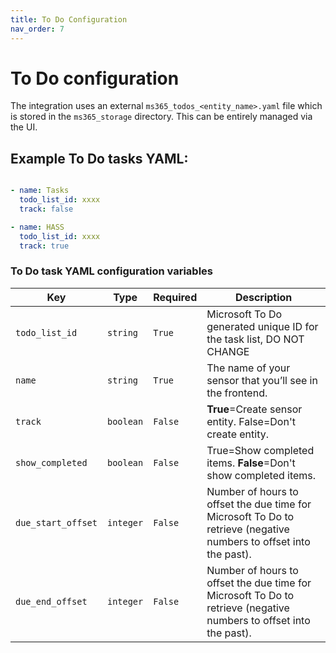 ```yaml
---
title: To Do Configuration
nav_order: 7
---
```


# To Do configuration
The integration uses an external `ms365_todos_<entity_name>.yaml` file which is stored in the `ms365_storage` directory. This can be entirely managed via the UI.
## Example To Do tasks YAML:
```yaml

- name: Tasks
  todo_list_id: xxxx
  track: false

- name: HASS
  todo_list_id: xxxx
  track: true
```

### To Do task YAML configuration variables

Key | Type | Required | Description
-- | -- | -- | --
`todo_list_id` | `string` | `True` | Microsoft To Do generated unique ID for the task list, DO NOT CHANGE
`name` | `string` | `True` | The name of your sensor that you’ll see in the frontend.
`track` | `boolean` | `False` | **True**=Create sensor entity. False=Don't create entity.
`show_completed` | `boolean` | `False` | True=Show completed items. **False**=Don't show completed items.
`due_start_offset` | `integer` | `False` | Number of hours to offset the due time for Microsoft To Do to retrieve (negative numbers to offset into the past).
`due_end_offset` | `integer` | `False` | Number of hours to offset the due time for Microsoft To Do to retrieve (negative numbers to offset into the past).

